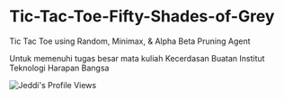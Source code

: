 # Tic-Tac-Toe-Fifty-Shades-of-Grey
Tic Tac Toe using Random, Minimax, &amp; Alpha Beta Pruning Agent

Untuk memenuhi tugas besar mata kuliah Kecerdasan Buatan
Institut Teknologi Harapan Bangsa


![Jeddi's Profile Views](https://api.visitorbadge.io/api/visitors?path=https%3A%2F%2Fgithub.com%2FJeddi212&countColor=%23fce775&style=flat-square)

